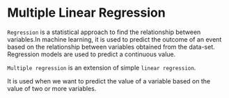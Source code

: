 # Multiple Linear Regression

`Regression` is a statistical approach to find the relationship between variables.In machine learning, it is used to predict the outcome of an event based on the relationship between variables obtained from the data-set. Regression models are used to predict a continuous value.

`Multiple regression` is an extension of simple `linear regression`.

 It is used when we want to predict the value of a variable based on the value of two or more variables.